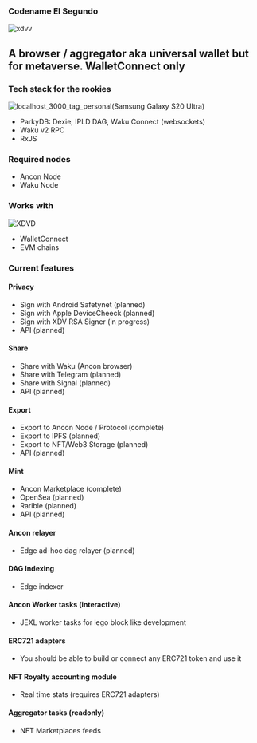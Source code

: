 ### Codename El Segundo

![xdvv](https://user-images.githubusercontent.com/1248071/162287611-f2b42052-efb1-413c-a900-d879d5740ae9.png)

## A browser / aggregator aka universal wallet but for metaverse. WalletConnect only

### Tech stack for the rookies

![localhost_3000_tag_personal(Samsung Galaxy S20 Ultra)](https://user-images.githubusercontent.com/1248071/162288112-3231f2bf-823f-436e-9f80-203229b2a2f4.png)

- ParkyDB: Dexie, IPLD DAG, Waku Connect (websockets)
- Waku v2 RPC
- RxJS

### Required nodes

- Ancon Node
- Waku Node

### Works with


![XDVD](https://user-images.githubusercontent.com/1248071/162288080-f8b6d07e-6eef-4b75-b816-875f4e9f9148.png)


- WalletConnect
- EVM chains

### Current features

#### Privacy

- Sign with Android Safetynet (planned)
- Sign with Apple DeviceCheeck (planned)
- Sign with XDV RSA Signer (in progress)
- API (planned)

#### Share

- Share with Waku (Ancon browser)
- Share with Telegram (planned)
- Share with Signal (planned)
- API (planned)

#### Export

- Export to Ancon Node / Protocol (complete)
- Export to IPFS (planned)
- Export to NFT/Web3 Storage (planned)
- API (planned)

#### Mint

- Ancon Marketplace (complete)
- OpenSea (planned)
- Rarible (planned)
- API (planned)

#### Ancon relayer

- Edge ad-hoc dag relayer (planned)

#### DAG Indexing

- Edge indexer

#### Ancon Worker tasks (interactive)

- JEXL worker tasks for lego block like development

#### ERC721 adapters

- You should be able to build or connect any ERC721 token and use it

#### NFT Royalty accounting module

- Real time stats (requires ERC721 adapters)

#### Aggregator tasks (readonly)

- NFT Marketplaces feeds
